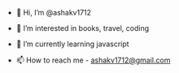 - 👋 Hi, I’m @ashakv1712
- 👀 I’m interested in books, travel, coding
- 🌱 I’m currently learning javascript

- 📫 How to reach me - ashakv1712@gmail.com

<!---
ashakv1712/ashakv1712 is a ✨ special ✨ repository because its `README.md` (this file) appears on your GitHub profile.
You can click the Preview link to take a look at your changes.
--->
